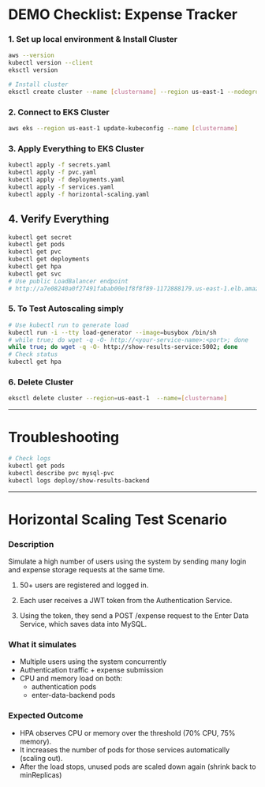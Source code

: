 # DEMO Checklist: Expense Tracker

### 1. Set up local environment & Install Cluster
```bash
aws --version
kubectl version --client
eksctl version

# Install cluster
eksctl create cluster --name [clustername] --region us-east-1 --nodegroup-name ng-1 --node-type t3.small --nodes 3 --nodes-min 1 --nodes-max 3 --managed
```

### 2. Connect to EKS Cluster
```sh
aws eks --region us-east-1 update-kubeconfig --name [clustername]
```

### 3. Apply Everything to EKS Cluster
```sh
kubectl apply -f secrets.yaml
kubectl apply -f pvc.yaml
kubectl apply -f deployments.yaml
kubectl apply -f services.yaml
kubectl apply -f horizontal-scaling.yaml
```

## 4. Verify Everything
```sh
kubectl get secret
kubectl get pods
kubectl get pvc
kubectl get deployments
kubectl get hpa
kubectl get svc
# Use public LoadBalancer endpoint
# http://a7e08240a0f27491fabab00e1f8f8f89-1172888179.us-east-1.elb.amazonaws.com:8080

```

### 5. To Test Autoscaling simply
```sh
# Use kubectl run to generate load
kubectl run -i --tty load-generator --image=busybox /bin/sh
# while true; do wget -q -O- http://<your-service-name>:<port>; done
while true; do wget -q -O- http://show-results-service:5002; done
# Check status
kubectl get hpa
```

### 6. Delete Cluster
```bash
eksctl delete cluster --region=us-east-1  --name=[clustername]
```
---
# Troubleshooting
```sh
# Check logs
kubectl get pods
kubectl describe pvc mysql-pvc
kubectl logs deploy/show-results-backend
```

---
# Horizontal Scaling Test Scenario
### Description
Simulate a high number of users using the system by sending many login and expense storage requests at the same time.

1. 50+ users are registered and logged in.

2. Each user receives a JWT token from the Authentication Service.

3. Using the token, they send a POST /expense request to the Enter Data Service, which saves data into MySQL.

### What it simulates
- Multiple users using the system concurrently
- Authentication traffic + expense submission
- CPU and memory load on both:
  - authentication pods
  - enter-data-backend pods

### Expected Outcome
- HPA observes CPU or memory over the threshold (70% CPU, 75% memory).
- It increases the number of pods for those services automatically (scaling out).
- After the load stops, unused pods are scaled down again (shrink back to minReplicas)